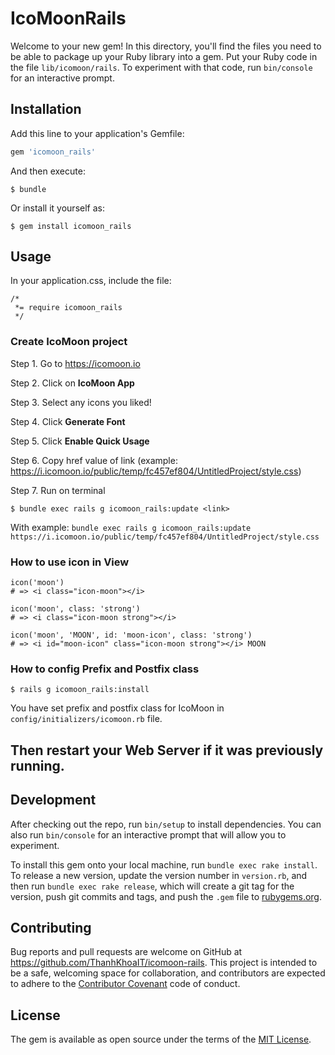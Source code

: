 # IcoMoonRails

Welcome to your new gem! In this directory, you'll find the files you need to be able to package up your Ruby library into a gem. Put your Ruby code in the file `lib/icomoon/rails`. To experiment with that code, run `bin/console` for an interactive prompt.

## Installation

Add this line to your application's Gemfile:

```ruby
gem 'icomoon_rails'
```

And then execute:

    $ bundle

Or install it yourself as:

    $ gem install icomoon_rails

## Usage

In your application.css, include the file:

```
/*
 *= require icomoon_rails
 */
```

### Create IcoMoon project

Step 1. Go to https://icomoon.io

Step 2. Click on **IcoMoon App**

Step 3. Select any icons you liked!

Step 4. Click **Generate Font**

Step 5. Click **Enable Quick Usage**

Step 6. Copy href value of link (example: https://i.icomoon.io/public/temp/fc457ef804/UntitledProject/style.css)

Step 7. Run on terminal

    $ bundle exec rails g icomoon_rails:update <link>

With example: ```bundle exec rails g icomoon_rails:update
https://i.icomoon.io/public/temp/fc457ef804/UntitledProject/style.css```

### How to use icon in View

```
icon('moon')
# => <i class="icon-moon"></i>
```

```
icon('moon', class: 'strong')
# => <i class="icon-moon strong"></i>
```

```
icon('moon', 'MOON', id: 'moon-icon', class: 'strong')
# => <i id="moon-icon" class="icon-moon strong"></i> MOON
```

### How to config Prefix and Postfix class

    $ rails g icomoon_rails:install

You have set prefix and postfix class for IcoMoon in ```config/initializers/icomoon.rb``` file.


## Then restart your Web Server if it was previously running.

## Development

After checking out the repo, run `bin/setup` to install dependencies. You can also run `bin/console` for an interactive prompt that will allow you to experiment.

To install this gem onto your local machine, run `bundle exec rake install`. To release a new version, update the version number in `version.rb`, and then run `bundle exec rake release`, which will create a git tag for the version, push git commits and tags, and push the `.gem` file to [rubygems.org](https://rubygems.org).

## Contributing

Bug reports and pull requests are welcome on GitHub at https://github.com/ThanhKhoaIT/icomoon-rails. This project is intended to be a safe, welcoming space for collaboration, and contributors are expected to adhere to the [Contributor Covenant](http://contributor-covenant.org) code of conduct.


## License

The gem is available as open source under the terms of the [MIT License](http://opensource.org/licenses/MIT).

